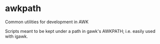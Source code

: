 # awkpath
Common utilities for development in AWK

Scripts meant to be kept under a path in gawk's AWKPATH; i.e. easily used
with igawk.
